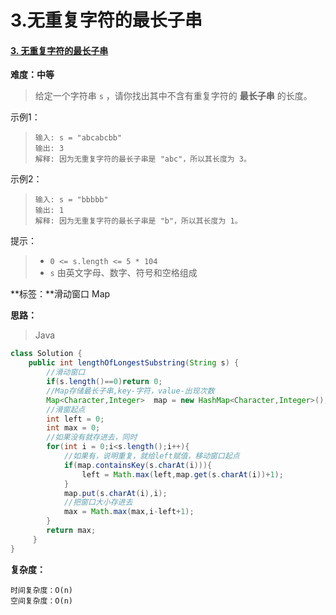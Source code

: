 

# 3.无重复字符的最长子串

#### [3. 无重复字符的最长子串](https://leetcode-cn.com/problems/longest-substring-without-repeating-characters/)

**难度：中等**

> 给定一个字符串 `s` ，请你找出其中不含有重复字符的 **最长子串** 的长度。

示例1：

> ```
> 输入: s = "abcabcbb"
> 输出: 3 
> 解释: 因为无重复字符的最长子串是 "abc"，所以其长度为 3。
> ```

示例2：

> ```
> 输入: s = "bbbbb"
> 输出: 1
> 解释: 因为无重复字符的最长子串是 "b"，所以其长度为 1。
> ```

提示：

> - `0 <= s.length <= 5 * 104`
> - `s` 由英文字母、数字、符号和空格组成



**标签：**滑动窗口  Map

**思路：**

> Java

```java
class Solution {
    public int lengthOfLongestSubstring(String s) {
        //滑动窗口
        if(s.length()==0)return 0;
        //Map存储最长子串,key-字符，value-出现次数
        Map<Character,Integer>  map = new HashMap<Character,Integer>();
        //滑窗起点
        int left = 0;
        int max = 0;
        //如果没有就存进去，同时
        for(int i = 0;i<s.length();i++){
            //如果有，说明重复，就给left赋值，移动窗口起点
            if(map.containsKey(s.charAt(i))){
                left = Math.max(left,map.get(s.charAt(i))+1);
            }
            map.put(s.charAt(i),i);
            //把窗口大小存进去
            max = Math.max(max,i-left+1);
        }
        return max;
     }
}
```



**复杂度：**

```
时间复杂度：O(n)
空间复杂度：O(n)
```



